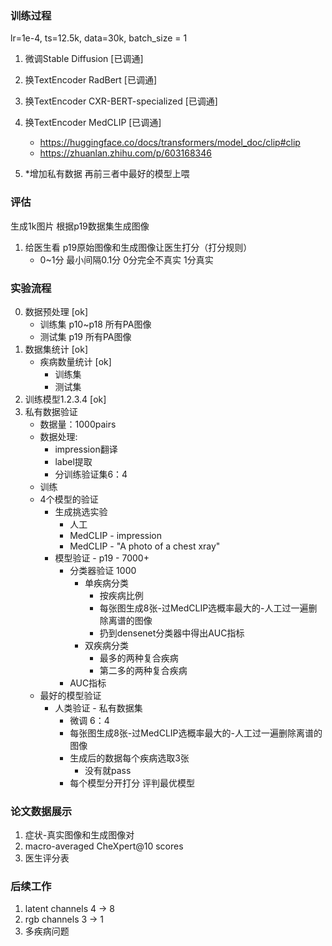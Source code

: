 ### 训练过程
lr=1e-4, ts=12.5k, data=30k, batch_size = 1
1. 微调Stable Diffusion [已调通]
2. 换TextEncoder RadBert [已调通]
3. 换TextEncoder CXR-BERT-specialized [已调通]
4. 换TextEncoder MedCLIP [已调通]
    - https://huggingface.co/docs/transformers/model_doc/clip#clip
    - https://zhuanlan.zhihu.com/p/603168346

5. *增加私有数据 再前三者中最好的模型上喂

### 评估
生成1k图片 根据p19数据集生成图像
1. 给医生看 p19原始图像和生成图像让医生打分（打分规则）
    - 0~1分 最小间隔0.1分 0分完全不真实 1分真实
<!-- 2. densenet121  AUC ACCURACY F1-SCORE -->

### 实验流程
0. 数据预处理 [ok]
    - 训练集 p10~p18 所有PA图像
    - 测试集 p19 所有PA图像
1. 数据集统计 [ok]
    - 疾病数量统计 [ok]
        - 训练集
        - 测试集
2. 训练模型1.2.3.4 [ok]
3. 私有数据验证
    - 数据量：1000pairs
    - 数据处理: 
        - impression翻译
        - label提取
        - 分训练验证集6：4
    - 训练
    - 4个模型的验证
        - 生成挑选实验
            - 人工
            - MedCLIP - impression
            - MedCLIP - "A photo of a chest xray"
        - 模型验证 - p19 - 7000+
            - 分类器验证 1000
                - 单疾病分类
                    - 按疾病比例
                    - 每张图生成8张-过MedCLIP选概率最大的-人工过一遍删除离谱的图像
                    - 扔到densenet分类器中得出AUC指标
                - 双疾病分类
                    - 最多的两种复合疾病
                    - 第二多的两种复合疾病
            - AUC指标
    - 最好的模型验证
        - 人类验证 - 私有数据集
            - 微调 6：4
            - 每张图生成8张-过MedCLIP选概率最大的-人工过一遍删除离谱的图像
            - 生成后的数据每个疾病选取3张
                - 没有就pass
            - 每个模型分开打分 评判最优模型

### 论文数据展示
1. 症状-真实图像和生成图像对
2. macro-averaged CheXpert@10 scores
3. 医生评分表

### 后续工作
1. latent channels 4 -> 8
2. rgb channels  3 -> 1
3. 多疾病问题